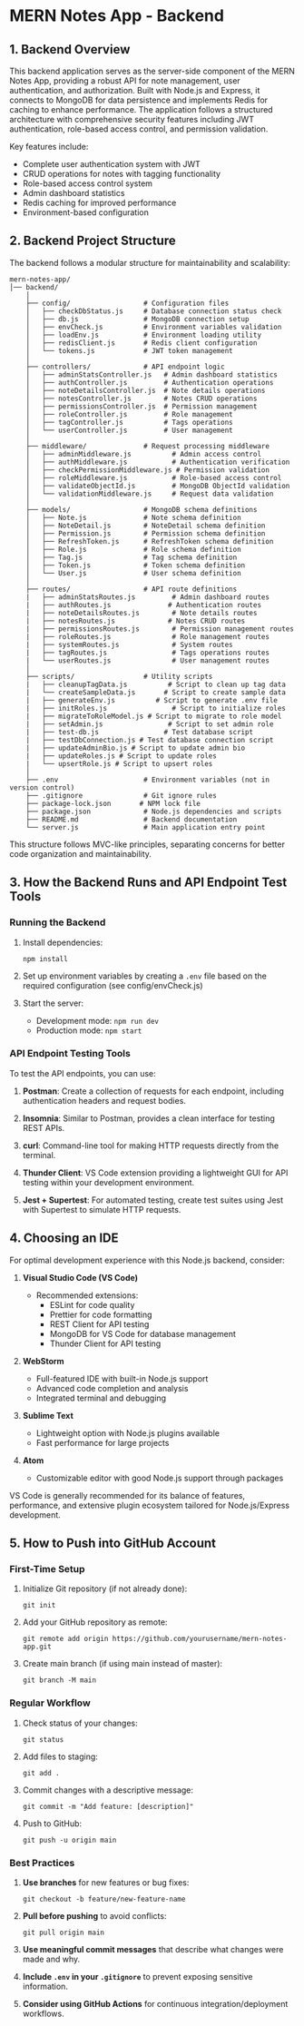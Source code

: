 # MERN Notes App - Backend

## 1. Backend Overview

This backend application serves as the server-side component of the MERN Notes App, providing a robust API for note management, user authentication, and authorization. Built with Node.js and Express, it connects to MongoDB for data persistence and implements Redis for caching to enhance performance. The application follows a structured architecture with comprehensive security features including JWT authentication, role-based access control, and permission validation.

Key features include:
- Complete user authentication system with JWT
- CRUD operations for notes with tagging functionality
- Role-based access control system
- Admin dashboard statistics
- Redis caching for improved performance
- Environment-based configuration

## 2. Backend Project Structure

The backend follows a modular structure for maintainability and scalability:

```
mern-notes-app/
│── backend/
    │
    ├── config/                  # Configuration files
    │   ├── checkDbStatus.js     # Database connection status check
    │   ├── db.js                # MongoDB connection setup
    │   ├── envCheck.js          # Environment variables validation
    │   ├── loadEnv.js           # Environment loading utility
    │   ├── redisClient.js       # Redis client configuration
    │   └── tokens.js            # JWT token management
    │
    ├── controllers/             # API endpoint logic
    │   ├── adminStatsController.js   # Admin dashboard statistics
    │   ├── authController.js         # Authentication operations
    │   ├── noteDetailsController.js  # Note details operations
    │   ├── notesController.js        # Notes CRUD operations
    │   ├── permissionsController.js  # Permission management
    │   ├── roleController.js         # Role management
    │   ├── tagController.js          # Tags operations
    │   └── userController.js         # User management
    │
    ├── middleware/              # Request processing middleware
    │   ├── adminMiddleware.js          # Admin access control
    │   ├── authMiddleware.js           # Authentication verification
    │   ├── checkPermissionMiddleware.js # Permission validation
    │   ├── roleMiddleware.js           # Role-based access control
    │   ├── validateObjectId.js         # MongoDB ObjectId validation
    │   └── validationMiddleware.js     # Request data validation
    │
    ├── models/                  # MongoDB schema definitions
    │   ├── Note.js              # Note schema definition
    │   ├── NoteDetail.js        # NoteDetail schema definition
    │   ├── Permission.js        # Permission schema definition
    │   ├── RefreshToken.js      # RefreshToken schema definition
    │   ├── Role.js              # Role schema definition
    │   ├── Tag.js               # Tag schema definition
    │   ├── Token.js             # Token schema definition
    │   └── User.js              # User schema definition
    │
    ├── routes/                  # API route definitions
    |   ├── adminStatsRoutes.js         # Admin dashboard routes
    |   ├── authRoutes.js              # Authentication routes
    |   ├── noteDetailsRoutes.js        # Note details routes
    |   ├── notesRoutes.js             # Notes CRUD routes
    |   ├── permissionsRoutes.js        # Permission management routes
    |   ├── roleRoutes.js               # Role management routes
    |   ├── systemRoutes.js             # System routes
    |   ├── tagRoutes.js                # Tags operations routes
    |   └── userRoutes.js               # User management routes
    │
    ├── scripts/                 # Utility scripts
    |   ├── cleanupTagData.js          # Script to clean up tag data
    |   └── createSampleData.js       # Script to create sample data
    |   ├── generateEnv.js          # Script to generate .env file
    |   ├── initRoles.js                # Script to initialize roles
    |   ├── migrateToRoleModel.js # Script to migrate to role model
    |   ├── setAdmin.js                # Script to set admin role
    |   ├── test-db.js                # Test database script
    |   ├── testDbConnection.js # Test database connection script
    |   ├── updateAdminBio.js # Script to update admin bio
    |   ├── updateRoles.js # Script to update roles
    |   └── upsertRole.js # Script to upsert roles
    │
    ├── .env                     # Environment variables (not in version control)
    ├── .gitignore               # Git ignore rules
    ├── package-lock.json       # NPM lock file
    ├── package.json             # Node.js dependencies and scripts
    ├── README.md                # Backend documentation
    └── server.js                # Main application entry point
```

This structure follows MVC-like principles, separating concerns for better code organization and maintainability.

## 3. How the Backend Runs and API Endpoint Test Tools

### Running the Backend

1. Install dependencies:
   ```
   npm install
   ```

2. Set up environment variables by creating a `.env` file based on the required configuration (see config/envCheck.js)

3. Start the server:
   - Development mode: `npm run dev`
   - Production mode: `npm start`

### API Endpoint Testing Tools

To test the API endpoints, you can use:

1. **Postman**: Create a collection of requests for each endpoint, including authentication headers and request bodies.

2. **Insomnia**: Similar to Postman, provides a clean interface for testing REST APIs.

3. **curl**: Command-line tool for making HTTP requests directly from the terminal.

4. **Thunder Client**: VS Code extension providing a lightweight GUI for API testing within your development environment.

5. **Jest + Supertest**: For automated testing, create test suites using Jest with Supertest to simulate HTTP requests.

## 4. Choosing an IDE

For optimal development experience with this Node.js backend, consider:

1. **Visual Studio Code (VS Code)**
   - Recommended extensions:
     - ESLint for code quality
     - Prettier for code formatting
     - REST Client for API testing
     - MongoDB for VS Code for database management
     - Thunder Client for API testing

2. **WebStorm**
   - Full-featured IDE with built-in Node.js support
   - Advanced code completion and analysis
   - Integrated terminal and debugging

3. **Sublime Text**
   - Lightweight option with Node.js plugins available
   - Fast performance for large projects

4. **Atom**
   - Customizable editor with good Node.js support through packages

VS Code is generally recommended for its balance of features, performance, and extensive plugin ecosystem tailored for Node.js/Express development.

## 5. How to Push into GitHub Account

### First-Time Setup

1. Initialize Git repository (if not already done):
   ```
   git init
   ```

2. Add your GitHub repository as remote:
   ```
   git remote add origin https://github.com/yourusername/mern-notes-app.git
   ```

3. Create main branch (if using main instead of master):
   ```
   git branch -M main
   ```

### Regular Workflow

1. Check status of your changes:
   ```
   git status
   ```

2. Add files to staging:
   ```
   git add .
   ```

3. Commit changes with a descriptive message:
   ```
   git commit -m "Add feature: [description]"
   ```

4. Push to GitHub:
   ```
   git push -u origin main
   ```

### Best Practices

1. **Use branches** for new features or bug fixes:
   ```
   git checkout -b feature/new-feature-name
   ```

2. **Pull before pushing** to avoid conflicts:
   ```
   git pull origin main
   ```

3. **Use meaningful commit messages** that describe what changes were made and why.

4. **Include `.env` in your `.gitignore`** to prevent exposing sensitive information.

5. **Consider using GitHub Actions** for continuous integration/deployment workflows.

